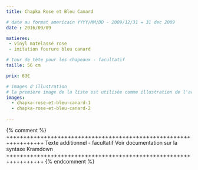 ```yaml
---
title: Chapka Rose et Bleu Canard

# date au format americain YYYY/MM/DD - 2009/12/31 = 31 dec 2009
date : 2016/09/09

matieres:
 - vinyl matelassé rose
 - imitation fourure bleu canard

# tour de tête pour les chapeaux - facultatif
taille: 56 cm

prix: 63€

# images d'illustration
# la première image de la liste est utilisée comme illustration de l'article dans les pages de listing.
images:
  - chapka-rose-et-bleu-canard-1
  - chapka-rose-et-bleu-canard-2

---
```

{% comment %} +++++++++++++++++++++++++++++++++++++++++++++++++++++++++++++++++
              Texte additionnel - facultatif
              Voir documentation sur la syntaxe Kramdown
+++++++++++++++++++++++++++++++++++++++++++++++++++++++++++++++++ {% endcomment %}
